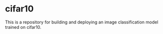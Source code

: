 # cifar10
This is a repository for building and deploying an image classification model trained on cifar10.

